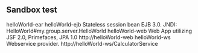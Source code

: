 ## Sandbox test

helloWorld-ear
helloWorld-ejb  Stateless session bean EJB 3.0. JNDI: HelloWorld#my.group.server.HelloWorld
helloWorld-web  Web App utilizing JSF 2.0, Primefaces, JPA 1.0 http://helloWorld-web
helloWorld-ws   Webservice provider. http://helloWorld-ws/CalculatorService